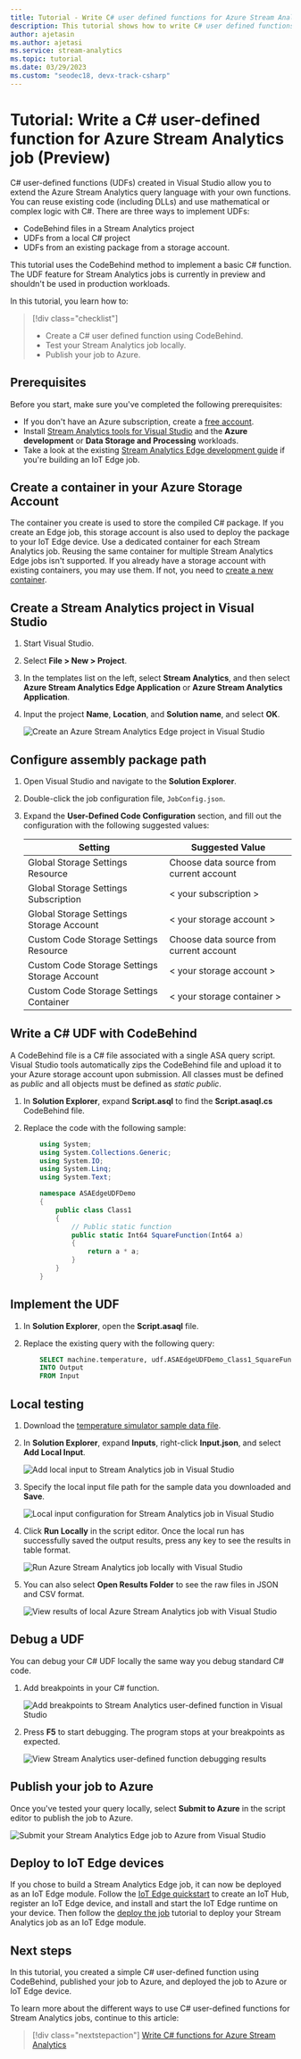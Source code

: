 ```yaml
---
title: Tutorial - Write C# user defined functions for Azure Stream Analytics jobs in Visual Studio (Preview)
description: This tutorial shows how to write C# user defined functions for Stream Analytics jobs in Visual Studio.
author: ajetasin
ms.author: ajetasi
ms.service: stream-analytics
ms.topic: tutorial
ms.date: 03/29/2023
ms.custom: "seodec18, devx-track-csharp"
---
```


# Tutorial: Write a C# user-defined function for Azure Stream Analytics job (Preview)

C# user-defined functions (UDFs) created in Visual Studio allow you to extend the Azure Stream Analytics query language with your own functions. You can reuse existing code (including DLLs) and use mathematical or complex logic with C#. There are three ways to implement UDFs: 

- CodeBehind files in a Stream Analytics project
- UDFs from a local C# project
- UDFs from an existing package from a storage account. 

This tutorial uses the CodeBehind method to implement a basic C# function. The UDF feature for Stream Analytics jobs is currently in preview and shouldn't be used in production workloads.

In this tutorial, you learn how to:

> [!div class="checklist"]
> * Create a C# user defined function using CodeBehind.
> * Test your Stream Analytics job locally.
> * Publish your job to Azure.

## Prerequisites

Before you start, make sure you've completed the following prerequisites:

* If you don't have an Azure subscription, create a [free account](https://azure.microsoft.com/free/?WT.mc_id=A261C142F).
* Install [Stream Analytics tools for Visual Studio](stream-analytics-tools-for-visual-studio-install.md) and the **Azure development** or **Data Storage and Processing** workloads.
* Take a look at the existing [Stream Analytics Edge development guide](stream-analytics-tools-for-visual-studio-edge-jobs.md) if you're building an IoT Edge job.

## Create a container in your Azure Storage Account

The container you create is used to store the compiled C# package. If you create an Edge job, this storage account is also used to deploy the package to your IoT Edge device. Use a dedicated container for each Stream Analytics job. Reusing the same container for multiple Stream Analytics Edge jobs isn't supported. If you already have a storage account with existing containers, you may use them. If not, you need to [create a new container](../storage/blobs/storage-quickstart-blobs-portal.md). 

## Create a Stream Analytics project in Visual Studio

1. Start Visual Studio.

2. Select **File > New > Project**.

3. In the templates list on the left, select **Stream Analytics**, and then select **Azure Stream Analytics Edge Application** or **Azure Stream Analytics Application**.

4.  Input the project **Name**, **Location**, and **Solution name**, and select **OK**.

    ![Create an Azure Stream Analytics Edge project in Visual Studio](./media/stream-analytics-edge-csharp-udf/stream-analytics-create-edge-app.png)

## Configure assembly package path

1. Open Visual Studio and navigate to the **Solution Explorer**.

2. Double-click the job configuration file, `JobConfig.json`.

3. Expand the **User-Defined Code Configuration** section, and fill out the configuration with the following suggested values:

   |**Setting**|**Suggested Value**|
   |-------|---------------|
   |Global Storage Settings Resource|Choose data source from current account|
   |Global Storage Settings Subscription| < your subscription >|
   |Global Storage Settings Storage Account| < your storage account >|
   |Custom Code Storage Settings Resource|Choose data source from current account|
   |Custom Code Storage Settings Storage Account|< your storage account >|
   |Custom Code Storage Settings Container|< your storage container >|


## Write a C# UDF with CodeBehind
A CodeBehind file is a C# file associated with a single ASA query script. Visual Studio tools automatically zips the CodeBehind file and upload it to your Azure storage account upon submission. All classes must be defined as *public* and all objects must be defined as *static public*.

1. In **Solution Explorer**, expand **Script.asql** to find the **Script.asaql.cs** CodeBehind file.

2. Replace the code with the following sample:

    ```csharp
        using System; 
        using System.Collections.Generic; 
        using System.IO; 
        using System.Linq; 
        using System.Text; 
    
        namespace ASAEdgeUDFDemo 
        { 
            public class Class1 
            { 
                // Public static function 
                public static Int64 SquareFunction(Int64 a) 
                { 
                    return a * a; 
                } 
            } 
        } 
    ```

## Implement the UDF

1. In **Solution Explorer**, open the **Script.asaql** file.

2. Replace the existing query with the following query:

    ```sql
        SELECT machine.temperature, udf.ASAEdgeUDFDemo_Class1_SquareFunction(try_cast(machine.temperature as bigint))
        INTO Output
        FROM Input 
    ```

## Local testing

1. Download the [temperature simulator sample data file](https://raw.githubusercontent.com/Azure/azure-stream-analytics/master/Sample%20Data/TemperatureSampleData.json).

2. In **Solution Explorer**, expand **Inputs**, right-click **Input.json**, and select **Add Local Input**.

   ![Add local input to Stream Analytics job in Visual Studio](./media/stream-analytics-edge-csharp-udf/stream-analytics-add-local-input.png)

3. Specify the local input file path for the sample data you downloaded and **Save**.

    ![Local input configuration for Stream Analytics job in Visual Studio](./media/stream-analytics-edge-csharp-udf/stream-analytics-local-input-config.png)

4. Click **Run Locally** in the script editor. Once the local run has successfully saved the output results, press any key to see the results in table format. 

    ![Run Azure Stream Analytics job locally with Visual Studio](./media/stream-analytics-edge-csharp-udf/stream-analytics-run-locally.png)

5. You can also select **Open Results Folder** to see the raw files in JSON and CSV format.

    ![View results of local Azure Stream Analytics job with Visual Studio](./media/stream-analytics-edge-csharp-udf/stream-analytics-view-local-results.png)

## Debug a UDF
You can debug your C# UDF locally the same way you debug standard C# code. 

1. Add breakpoints in your C# function.

    ![Add breakpoints to Stream Analytics user-defined function in Visual Studio](./media/stream-analytics-edge-csharp-udf/stream-analytics-udf-breakpoints.png)

2. Press **F5** to start debugging. The program stops at your breakpoints as expected.

    ![View Stream Analytics user-defined function debugging results](./media/stream-analytics-edge-csharp-udf/stream-analytics-udf-debug.png)

## Publish your job to Azure
Once you've tested your query locally, select **Submit to Azure** in the script editor to publish the job to Azure.

![Submit your Stream Analytics Edge job to Azure from Visual Studio](./media/stream-analytics-edge-csharp-udf/stream-analytics-udf-submit-job.png)

## Deploy to IoT Edge devices
If you chose to build a Stream Analytics Edge job, it can now be deployed as an IoT Edge module. Follow the [IoT Edge quickstart](../iot-edge/quickstart.md) to create an IoT Hub, register an IoT Edge device, and install and start the IoT Edge runtime on your device. Then follow the [deploy the job](../iot-edge/tutorial-deploy-stream-analytics.md#deploy-the-job) tutorial to deploy your Stream Analytics job as an IoT Edge module. 

## Next steps

In this tutorial, you created a simple C# user-defined function using CodeBehind, published your job to Azure, and deployed the job to Azure or IoT Edge device. 

To learn more about the different ways to use C# user-defined functions for Stream Analytics jobs, continue to this article:

> [!div class="nextstepaction"]
> [Write C# functions for Azure Stream Analytics](stream-analytics-edge-csharp-udf-methods.md)